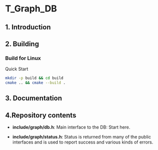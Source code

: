 # T_Graph_DB


## 1. Introduction


## 2. Building

### Build for Linux
Quick Start
```bash
mkdir -p build && cd build
cmake .. && cmake --build .
```

## 3. Documentation

## 4.Repository contents

* **include/graph/db.h**: Main interface to the DB: Start here.

* **include/graph/status.h**: Status is returned from many of the public interfaces and is used to report success and various kinds of errors.
